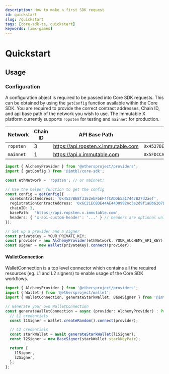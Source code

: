 ```yaml
---
description: How to make a first SDK request
id: quickstart
slug: /quickstart
tags: [core-sdk-ts, quickstart]
keywords: [imx-games]
---
```


# Quickstart

## Usage

### Configuration

A configuration object is required to be passed into Core SDK requests. This can be obtained by using the `getConfig` function available within the Core SDK. You are required to provide the correct contract addresses, Chain ID, and api base path of the network you wish to use. The Immutable X platform currently supports `ropsten` for testing and `mainnet` for production.

| Network   | Chain ID | API Base Path                       | Core Contract Address                        | Registration Contract Address                |
|-----------|----------|-------------------------------------|----------------------------------------------|----------------------------------------------|
| `ropsten` | 3        | https://api.ropsten.x.immutable.com | `0x4527BE8f31E2ebFbEF4fCADDb5a17447B27d2aef` | `0x6C21EC8DE44AE44D0992ec3e2d9f1aBb6207D864` |
| `mainnet` | 1        | https://api.x.immutable.com         | `0x5FDCCA53617f4d2b9134B29090C87D01058e27e9` | `0x72a06bf2a1CE5e39cBA06c0CAb824960B587d64c` |

```ts
import { AlchemyProvider } from '@ethersproject/providers';
import { getConfig } from '@imtbl/core-sdk';

const ethNetwork = 'ropsten'; // or mainnet;

// Use the helper function to get the config
const config = getConfig({
  coreContractAddress: '0x4527BE8f31E2ebFbEF4fCADDb5a17447B27d2aef',
  registrationContractAddress: '0x6C21EC8DE44AE44D0992ec3e2d9f1aBb6207D864',
  chainID: 3,
  basePath:  'https://api.ropsten.x.immutable.com',
  headers: { 'x-api-custom-header': '...' } // headers are optional unless specified otherwise
});

// Set up a provider and a signer
const privateKey = YOUR_PRIVATE_KEY;
const provider = new AlchemyProvider(ethNetwork, YOUR_ALCHEMY_API_KEY);
const signer = new Wallet(privateKey).connect(provider);
```

#### WalletConnection

WalletConnection is a top level connector which contains all the required resources (eg. L1 and L2 signers) to enable usage of the Core SDK workflows.

```ts
import { AlchemyProvider } from '@ethersproject/providers';
import { Wallet } from '@ethersproject/wallet';
import { WalletConnection, generateStarkWallet, BaseSigner } from '@imtbl/core-sdk';

// Generate your own WalletConnection
const generateWalletConnection = async (provider: AlchemyProvider) : Promise<WalletConnection> => {
  // L1 credentials
  const l1Signer = Wallet.createRandom().connect(provider);

  // L2 credentials
  const starkWallet = await generateStarkWallet(l1Signer);
  const l2Signer = new BaseSigner(starkWallet.starkKeyPair);

  return {
    l1Signer,
    l2Signer,
  };
};
```
